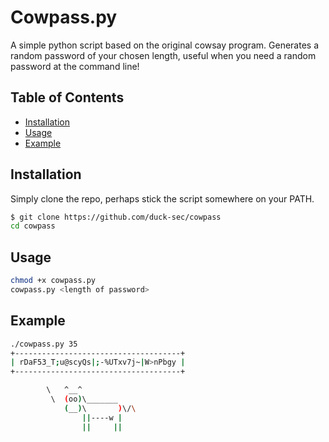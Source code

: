 # Cowpass.py

A simple python script based on the original cowsay program. Generates a random password of 
your chosen length, useful when you need a random password at the command line!

## Table of Contents

- [Installation](#installation)
- [Usage](#usage)
- [Example](#example)

## Installation

Simply clone the repo, perhaps stick the script somewhere on your PATH.

```bash
$ git clone https://github.com/duck-sec/cowpass
cd cowpass
```

## Usage

```bash
chmod +x cowpass.py
cowpass.py <length of password>
```

## Example

```bash
./cowpass.py 35
+-------------------------------------+
| rDaF53_T;u@scyQs|;-%UTxv7j~|W>nPbgy |
+-------------------------------------+

        \   ^__^
         \  (oo)\_______
            (__)\       )\/\
                ||----w |
                ||     ||
    

```